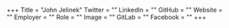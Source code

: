+++
Title = "John Jelinek"
Twitter = ""
LinkedIn = ""
GitHub = ""
Website = ""
Employer = ""
Role = ""
Image = ""
GitLab = ""
Facebook = ""
+++
